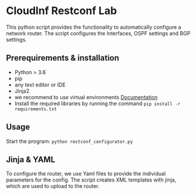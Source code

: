 # CloudInf Restconf Lab
This python script provides the functionality to automatically configure a network router. 
The script configures the Interfaces, OSPF settings and BGP settings.

## Prerequirements & installation
- Python > 3.6
- pip
- any text editor or IDE
- Jinja2
- we recommend to use virtual environments [Documentation](https://docs.python.org/3/library/venv.html)
- Install the required libraries by running the command `pip install -r requirements.txt`

## Usage
Start the program:
`python restconf_configurator.py`

## Jinja & YAML
To configure the router, we use Yaml files to provide the individual parameters for the config. The script creates XML templates with jinja, which are used to upload to the router.

